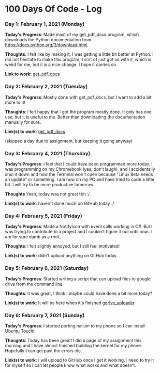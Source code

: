 # 100 Days Of Code - Log

### Day 1: February 1, 2021 (Monday)

**Today's Progress**: Made most of my get_pdf_docs program, which downloads the Python documentation from https://docs.python.org/3/download.html.

**Thoughts:** I felt like by making it, I was getting a little bit better at Python. I did not hesitate to make this program, I sort of just got on with it, which is weird for me, but it is a nice change. I hope it carries on.

**Link to work:** [get_pdf_docs](https://github.com/dps910/scripts/tree/master/get_pdf_docs)

### Day 2: February 2, 2021 (Tuesday)

**Today's Progress**: Mostly done with get_pdf_docs, but I want to add a bit more to it!

**Thoughts**: I felt happy that I got the program mostly done. It only has one use, but it is useful to me. Better than downloading the documentation manually for sure.

**Link(s) to work**: [get_pdf_docs](https://github.com/dps910/scripts/tree/master/get_pdf_docs)

(skipped a day due to assignment, but keeping it going anyway)

### Day 3: February 4, 2021 (Thursday)

**Today's Progress**: I feel that I could have been programmed more today. I was programming on my Chromebook (yes, don't laugh), and I accidentally shut it down and now the Terminal won't open because "Linux Beta needs an update" or something. I am now on my PC and have tried to code a little bit. I will try to be more productive tomorrow.

**Thoughts** Yeah, today was not great tbh :/.

**Link(s) to work**: haven't done much on GitHub today :/

### Day 4: February 5, 2021 (Friday)

**Today's Progress**: Made a NotifyIcon with event calls working in C#. But I was trying to contribute to a project and I couldn't figure it out until now.. I am for sure dumb as a rock.

**Thoughts**: I felt slightly annoyed, but I still feel motivated!

**Link(s) to work**: didn't upload anything on GitHub today.

### Day 5: February 6, 2021 (Saturday)

**Today's Progress**: Started writing a script that can upload files to google drive from the command line.

**Thoughts**: It was great, I think I maybe could have done a bit more today?

**Link(s) to work**: It will be here when it's finished [gdrive_uploader](https://github.com/dps910/scripts/tree/master/gdrive_uploader)

### Day 6: February 7, 2021 (Sunday)

**Today's Progress**: I started porting halium to my phone so I can install Ubuntu Touch!

**Thoughts**: Today has been great! I did a page of my assignment this morning and I have almost finished building the kernel for my phone. Hopefully I can get past the errors etc.

**Link(s) to work**: I will upload to GitHub once I get it working. I need to try it for myself so I can let people know what works and what doesn't.
